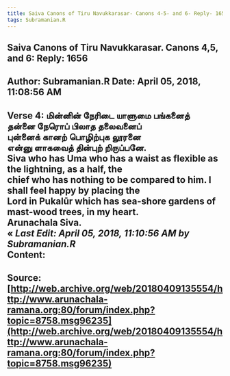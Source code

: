 ```yaml
--- 
title: Saiva Canons of Tiru Navukkarasar- Canons 4-5- and 6- Reply- 1656   
tags: Subramanian.R  
---  
```

##  Saiva Canons of Tiru Navukkarasar. Canons 4,5, and 6: Reply: 1656  
Author: Subramanian.R       Date: April 05, 2018, 11:08:56 AM  
---  
Verse 4: மின்னின் நேரிடை யாளுமை பங்கனைத்   
தன்னை நேரொப் பிலாத தலைவனைப்   
புன்னைக் கானற் பொழிற்புக லூரனை   
என்னு ளாகவைத் தின்புற் றிருப்பனே.   
Siva who has Uma who has a waist as flexible as the lightning, as a half, the  
chief who has nothing to be compared to him. I shall feel happy by placing the  
Lord in Pukalūr which has sea-shore gardens of mast-wood trees, in my heart.   
Arunachala Siva.  
« _Last Edit: April 05, 2018, 11:10:56 AM by Subramanian.R_  
Content:
 ---  
Source:[http://web.archive.org/web/20180409135554/http://www.arunachala-ramana.org:80/forum/index.php?topic=8758.msg96235](http://web.archive.org/web/20180409135554/http://www.arunachala-ramana.org:80/forum/index.php?topic=8758.msg96235)   
---  

